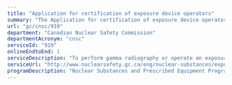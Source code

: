 ```yaml
---
title: "Application for certification of exposure device operators"
summary: "The Application for certification of exposure device operators service from Canadian Nuclear Safety Commission is available end-to-end online, according to the GC Service Inventory."
url: "gc/cnsc/919"
department: "Canadian Nuclear Safety Commission"
departmentAcronym: "cnsc"
serviceId: "919"
onlineEndtoEnd: 1
serviceDescription: "To perform gamma radiography or operate an exposure device in Canada, the law requires you to be certified by the Canadian Nuclear Safety Commission (CNSC) as an exposure device operator (EDO) or be working under the direct supervision of a certified EDO."
serviceUrl: "http://www.nuclearsafety.gc.ca/eng/nuclear-substances/exposure-device-operators/certified-exposure-device-operators.cfm"
programDescription: "Nuclear Substances and Prescribed Equipment Program"
---
```

